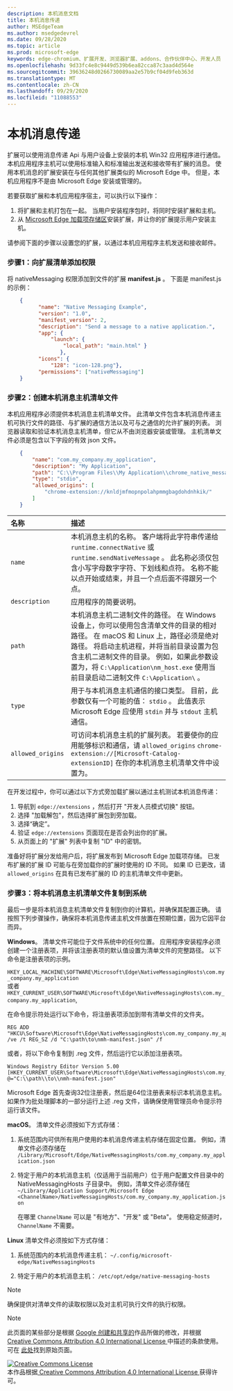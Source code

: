```yaml
---
description: 本机消息文档
title: 本机消息传递
author: MSEdgeTeam
ms.author: msedgedevrel
ms.date: 09/28/2020
ms.topic: article
ms.prod: microsoft-edge
keywords: edge-chromium、扩展开发、浏览器扩展、addons、合作伙伴中心、开发人员
ms.openlocfilehash: 9d33fc4e8c9449d539b6ea82cca87c3aad4d564e
ms.sourcegitcommit: 39636248d0266730089aa2e57b9cf04d9feb363d
ms.translationtype: MT
ms.contentlocale: zh-CN
ms.lasthandoff: 09/29/2020
ms.locfileid: "11088553"
---
```

# 本机消息传递  

扩展可以使用消息传递 Api 与用户设备上安装的本机 Win32 应用程序进行通信。 本机应用程序主机可以使用标准输入和标准输出发送和接收带有扩展的消息。 使用本机消息的扩展安装在与任何其他扩展类似的 Microsoft Edge 中。 但是，本机应用程序不是由 Microsoft Edge 安装或管理的。

若要获取扩展和本机应用程序宿主，可以执行以下操作：

1. 将扩展和主机打包在一起。 当用户安装程序包时，将同时安装扩展和主机。
1. 从 [Microsoft Edge 加载项存储区][EdgeAddons]安装扩展，并让你的扩展提示用户安装主机。 

请参阅下面的步骤以设置您的扩展，以通过本机应用程序主机发送和接收邮件。

### 步骤1：向扩展清单添加权限

将 nativeMessaging 权限添加到文件的扩展 **manifest.js** 。 下面是 manifest.js的示例：

```json
    {
          "name": "Native Messaging Example",
          "version": "1.0",
          "manifest_version": 2, 
          "description": "Send a message to a native application.",
          "app": { 
              "launch": { 
                  "local_path": "main.html" } 
                 }, 
          "icons": { 
              "128": "icon-128.png"}, 
          "permissions": ["nativeMessaging"] 
    }
```

### 步骤2：创建本机消息主机清单文件
    
本机应用程序必须提供本机消息主机清单文件。 此清单文件包含本机消息传递主机可执行文件的路径、与扩展的通信方法以及可与之通信的允许扩展的列表。 浏览器读取和验证本机消息主机清单，但它从不由浏览器安装或管理。 主机清单文件必须是包含以下字段的有效 json 文件。

    
```json
    {
        "name": "com.my_company.my_application",
        "description": "My Application",
        "path": "C:\\Program Files\\My Application\\chrome_native_messaging_host.exe",
        "type": "stdio",
        "allowed_origins": [
            "chrome-extension://knldjmfmopnpolahpmmgbagdohdnhkik/"
        ]
    }
```  




| 名称 | 描述 |  
|:--- |:--- |  
| `name` | 本机消息主机的名称。 客户端将此字符串传递给 `runtime.connectNative` 或 `runtime.sendNativeMessage` 。  此名称必须仅包含小写字母数字字符、下划线和点符。  名称不能以点开始或结束，并且一个点后面不得跟另一个点。 |  
| `description` | 应用程序的简要说明。 |  
| `path` | 本机消息主机二进制文件的路径。 在 Windows 设备上，你可以使用包含清单文件的目录的相对路径。 在 macOS 和 Linux 上，路径必须是绝对路径。 将启动主机进程，并将当前目录设置为包含主机二进制文件的目录。 例如，如果此参数设置为，将 `C:\Application\nm_host.exe` 使用当前目录启动二进制文件 `C:\Application\` 。 |  
| `type` | 用于与本机消息主机通信的接口类型。  目前，此参数仅有一个可能的值： `stdio` 。  此值表示 Microsoft Edge 应使用 `stdin` 并与 `stdout` 主机通信。 |  
| `allowed_origins` |  可访问本机消息主机的扩展列表。  若要使你的应用能够标识和通信，请 `allowed_origins` `chrome-extension://[Microsoft-Catalog-extensionID]` 在你的本机消息主机清单文件中设置为。 |  


在开发过程中，你可以通过以下方式旁加载扩展以通过主机测试本机消息传递：
1. 导航到 `edge://extensions` ，然后打开 "开发人员模式切换" 按钮。 
1. 选择 "加载解包"，然后选择扩展包到旁加载。  
1. 选择“确定”。
1. 验证 `edge://extensions` 页面现在是否会列出你的扩展。 
1. 从页面上的 "扩展" 列表中复制 "ID" 中的密钥。

准备好将扩展分发给用户后，将扩展发布到 Microsoft Edge 加载项存储。 已发布扩展的扩展 ID 可能与在旁加载你的扩展时使用的 ID 不同。 如果 ID 已更改，请 `allowed_origins` 在具有已发布扩展的 ID 的主机清单文件中更新。 



### 步骤3：将本机消息主机清单文件复制到系统

最后一步是将本机消息主机清单文件复制到你的计算机，并确保其配置正确。 请按照下列步骤操作，确保将本机消息传递主机文件放置在预期位置，因为它因平台而异。
    
**Windows**。 清单文件可能位于文件系统中的任何位置。 应用程序安装程序必须创建一个注册表项，并将该注册表项的默认值设置为清单文件的完整路径。 以下命令是注册表项的示例。
    
`HKEY_LOCAL_MACHINE\SOFTWARE\Microsoft\Edge\NativeMessagingHosts\com.my_company.my_application`  
    或者  
`HKEY_CURRENT_USER\SOFTWARE\Microsoft\Edge\NativeMessagingHosts\com.my_company.my_application`,  
    
在命令提示符处运行以下命令，将注册表项添加到带有清单文件的文件夹。
    
```shell
REG ADD "HKCU\Software\Microsoft\Edge\NativeMessagingHosts\com.my_company.my_application" /ve /t REG_SZ /d "C:\path\to\nmh-manifest.json" /f
```  
    
或者，将以下命令复制到 .reg 文件，然后运行它以添加注册表项。 
    
```shell
Windows Registry Editor Version 5.00
[HKEY_CURRENT_USER\Software\Microsoft\Edge\NativeMessagingHosts\com.my_company.my_application]
@="C:\\path\\to\\nmh-manifest.json"
``` 

  Microsoft Edge 首先查询32位注册表，然后是64位注册表来标识本机消息主机。 如果作为批处理脚本的一部分运行上述 .reg 文件，请确保使用管理员命令提示符运行该文件。


**macOS**。 清单文件必须按如下方式存储：

1. 系统范围内可供所有用户使用的本机消息传递主机存储在固定位置。 例如，清单文件必须存储在 `/Library/Microsoft/Edge/NativeMessagingHosts/com.my_company.my_application.json`

1. 特定于用户的本机消息主机（仅适用于当前用户）位于用户配置文件目录中的 NativeMessagingHosts 子目录中。 例如，清单文件必须存储在  
    `~/Library/Application Support/Microsoft Edge <ChannelName>/NativeMessagingHosts/com.my_company.my_application.json`

    在哪里 `ChannelName` 可以是 "有地方"、"开发" 或 "Beta"。 使用稳定频道时， `ChannelName` 不需要。


**Linux** 清单文件必须按如下方式存储：

1. 系统范围内的本机消息传递主机：  `~/.config/microsoft-edge/NativeMessagingHosts`

1. 特定于用户的本机消息主机：  `/etc/opt/edge/native-messaging-hosts`


> [!NOTE]
> 确保提供对清单文件的读取权限以及对主机可执行文件的执行权限。


> [!NOTE]
> 此页面的某些部分是根据 [Google 创建和共享的][GoogleSitePolicies]作品所做的修改，并根据[ Creative Commons Attribution 4.0 International License ][CCA4IL]中描述的条款使用。  
> 可在 [此处](https://developer.chrome.com/extensions/nativeMessaging)找到原始页面。  

[![Creative Commons License][CCby4Image]][CCA4IL]  
本作品根据[ Creative Commons Attribution 4.0 International License ][CCA4IL]获得许可。  


<!-- image links -->  

<!-- links -->  

[EdgeAddons]: https://microsoftedge.microsoft.com/addons/Microsoft-Edge-Extensions-Home "Microsoft Edge 加载项"
[CCA4IL]: https://creativecommons.org/licenses/by/4.0  
[CCby4Image]: https://i.creativecommons.org/l/by/4.0/88x31.png  
[GoogleSitePolicies]: https://developers.google.com/terms/site-policies
